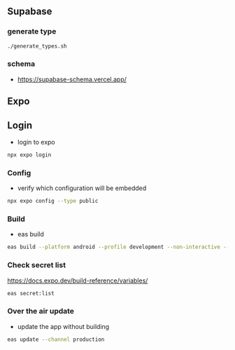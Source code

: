 ## Supabase

### generate type
```bash
./generate_types.sh
```

### schema
- https://supabase-schema.vercel.app/

## Expo

## Login
- login to expo
```bash
npx expo login
```

### Config
- verify which configuration will be embedded
```bash
npx expo config --type public
```

### Build
- eas build
```bash
eas build --platform android --profile development --non-interactive --no-wait
```

### Check secret list
https://docs.expo.dev/build-reference/variables/
```bash
eas secret:list
```

### Over the air update
- update the app without building
```bash
eas update --channel production
```
